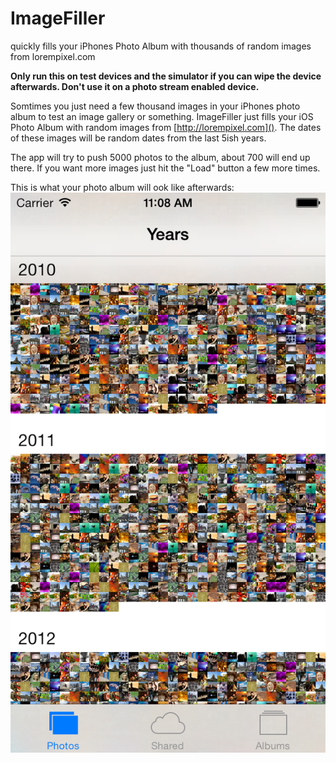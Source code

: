 ImageFiller
===========

quickly fills your iPhones Photo Album with thousands of random images from lorempixel.com 

**Only run this on test devices and the simulator if you can wipe the device afterwards. Don't use it on a photo stream enabled device.**

Somtimes you just need a few thousand images in your iPhones photo album to test an image gallery or something. ImageFiller just fills your iOS Photo Album with random images from [http://lorempixel.com](). The dates of these images will be random dates from the last 5ish years.

The app will try to push 5000 photos to the album, about 700 will end up there. If you want more images just hit the "Load" button a few more times.

This is what your photo album will ook like afterwards:
![iOS Photo Album](Screenshot.png)